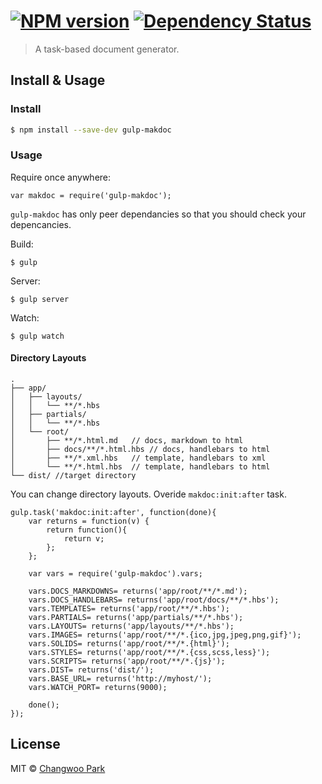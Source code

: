#  [![NPM version][npm-image]][npm-url] [![Dependency Status][daviddm-url]][daviddm-image]

> A task-based document generator.

## Install & Usage

### Install

```sh
$ npm install --save-dev gulp-makdoc
```

### Usage

Require once anywhere:

```
var makdoc = require('gulp-makdoc');
```

`gulp-makdoc` has only peer dependancies so that you should check your depencancies.

Build:

```
$ gulp
```

Server:

```
$ gulp server
```

Watch:

```
$ gulp watch
````

#### Directory Layouts

```
.
├── app/
│   ├── layouts/
│   │   └── **/*.hbs
│   ├── partials/
│   │   └── **/*.hbs
│   └── root/
│       ├── **/*.html.md   // docs, markdown to html
│       ├── docs/**/*.html.hbs // docs, handlebars to html
│       ├── **/*.xml.hbs   // template, handlebars to xml
│       └── **/*.html.hbs  // template, handlebars to html
└── dist/ //target directory
```

You can change directory layouts. Overide `makdoc:init:after` task.

```
gulp.task('makdoc:init:after', function(done){
    var returns = function(v) {
        return function(){
            return v;
        };
    };

    var vars = require('gulp-makdoc').vars;

    vars.DOCS_MARKDOWNS= returns('app/root/**/*.md');
    vars.DOCS_HANDLEBARS= returns('app/root/docs/**/*.hbs');
    vars.TEMPLATES= returns('app/root/**/*.hbs');
    vars.PARTIALS= returns('app/partials/**/*.hbs');
    vars.LAYOUTS= returns('app/layouts/**/*.hbs');
    vars.IMAGES= returns('app/root/**/*.{ico,jpg,jpeg,png,gif}');
    vars.SOLIDS= returns('app/root/**/*.{html}');
    vars.STYLES= returns('app/root/**/*.{css,scss,less}');
    vars.SCRIPTS= returns('app/root/**/*.{js}');
    vars.DIST= returns('dist/');
    vars.BASE_URL= returns('http://myhost/');
    vars.WATCH_PORT= returns(9000);

    done();
});
```

## License

MIT © [Changwoo Park](https://pismute.github.io/)

[npm-url]: https://npmjs.org/package/gulp-makdoc
[npm-image]: https://badge.fury.io/js/gulp-makdoc.svg
[daviddm-url]: https://david-dm.org/pismute/gulp-makdoc.svg?theme=shields.io
[daviddm-image]: https://david-dm.org/pismute/gulp-makdoc
